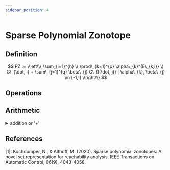 ```yaml
---
sidebar_position: 4
---
```


# Sparse Polynomial Zonotope

## Definition

$$
PZ := \\left\\{
\sum_{i=1}^{h} \( \prod\_{k=1}^{p} \alpha\_{k}^{E\_{k,i}} \) G\_{\dot, i} +
\sum\_{j=1}^{q} \beta\_{j} G\_{I(\dot, j)} |
\alpha\_{k}, \beta\_{j} \in [-1,1]
\\right\\}
$$

## Operations

##

## Arithmetic

<details>
<summary>addition or '+'</summary>

+ with another SPZ

</details>

## References

[1]: Kochdumper, N., & Althoff, M. (2020). Sparse polynomial zonotopes: A novel set representation for reachability
analysis. IEEE Transactions on Automatic Control, 66(9), 4043-4058.